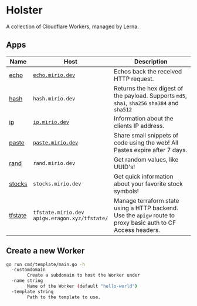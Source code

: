 # Holster

A collection of Cloudflare Workers, managed by Lerna.

## Apps

| Name                                   | Host                                                  | Description                                                                                                  |
| -------------------------------------- | ----------------------------------------------------- | ------------------------------------------------------------------------------------------------------------ |
| [echo](./workers/echo/README.md)       | [`echo.mirio.dev`](https://echo.mirio.dev)            | Echos back the received HTTP request.                                                                        |
| [hash](./workers/hash/README.md)       | `hash.mirio.dev`                                      | Returns the hex digest of the payload. Supports `md5`, `sha1`, `sha256` `sha384` and `sha512`                |
| [ip](./workers/ip/README.md)           | [`ip.mirio.dev`](https://ip.mirio.dev)                | Information about the clients IP address.                                                                    |
| [paste](./workers/paste/README.md)     | [`paste.mirio.dev`](https://ip.mirio.dev)             | Share small snippets of code using the web! All Pastes expire after 7 days.                                  |
| [rand](./workers/rand/README.md)       | `rand.mirio.dev`                                      | Get random values, like UUID's!                                                                              |
| [stocks](./workers/stocks/README.md)   | `stocks.mirio.dev`                                    | Get quick information about your favorite stock symbols!                                                     |
| [tfstate](./workers/tfstate/README.md) | `tfstate.mirio.dev` </br> `apigw.eragon.xyz/tfstate/` | Manage terraform state using a HTTP backend. Use the `apigw` route to proxy basic auth to CF Access headers. |

## Create a new Worker

```bash
go run cmd/template/main.go -h
  -customdomain
        Create a subdomain to host the Worker under
  -name string
        Name of the Worker (default "hello-world")
  -template string
        Path to the template to use.
```
